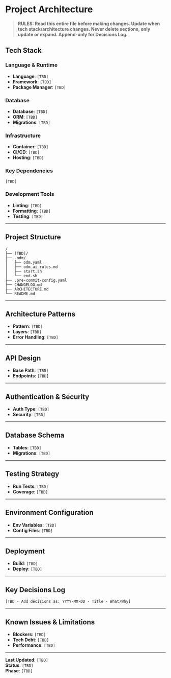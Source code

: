 # Project Architecture

> **RULES: Read this entire file before making changes. Update when tech stack/architecture changes. Never delete sections, only update or expand. Append-only for Decisions Log.**

## Tech Stack

### Language & Runtime
- **Language**: `[TBD]`
- **Framework**: `[TBD]`
- **Package Manager**: `[TBD]`

### Database
- **Database**: `[TBD]`
- **ORM**: `[TBD]`
- **Migrations**: `[TBD]`

### Infrastructure
- **Container**: `[TBD]`
- **CI/CD**: `[TBD]`
- **Hosting**: `[TBD]`

### Key Dependencies
`[TBD]`

### Development Tools
- **Linting**: `[TBD]`
- **Formatting**: `[TBD]`
- **Testing**: `[TBD]`

---

## Project Structure

```
/
├── [TBD]/
├── .odm/
│   ├── odm.yaml
│   ├── odm_ai_rules.md
│   ├── start.sh
│   └── end.sh
├── .pre-commit-config.yaml
├── CHANGELOG.md
├── ARCHITECTURE.md
└── README.md
```

---

## Architecture Patterns

- **Pattern**: `[TBD]`
- **Layers**: `[TBD]`
- **Error Handling**: `[TBD]`

---

## API Design

- **Base Path**: `[TBD]`
- **Endpoints**: `[TBD]`

---

## Authentication & Security

- **Auth Type**: `[TBD]`
- **Security**: `[TBD]`

---

## Database Schema

- **Tables**: `[TBD]`
- **Migrations**: `[TBD]`

---

## Testing Strategy

- **Run Tests**: `[TBD]`
- **Coverage**: `[TBD]`

---

## Environment Configuration

- **Env Variables**: `[TBD]`
- **Config Files**: `[TBD]`

---

## Deployment

- **Build**: `[TBD]`
- **Deploy**: `[TBD]`

---

## Key Decisions Log

`[TBD - Add decisions as: YYYY-MM-DD - Title - What/Why]`

---

## Known Issues & Limitations

- **Blockers**: `[TBD]`
- **Tech Debt**: `[TBD]`
- **Performance**: `[TBD]`

---

**Last Updated**: `[TBD]`  
**Status**: `[TBD]`  
**Phase**: `[TBD]`
